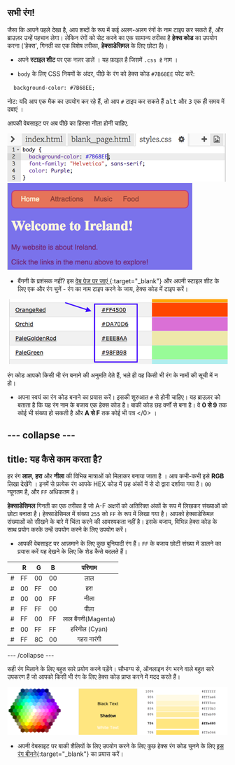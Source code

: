 ## सभी रंग!

जैसा कि आपने पहले देखा है, आप शब्दों के रूप में कई अलग-अलग रंगों के नाम टाइप कर सकते हैं, और ब्राउज़र उन्हें पहचान लेगा। लेकिन रंगों को सेट करने का एक सामान्य तरीका है **हेक्स कोड** का उपयोग करना ('हेक्स', गिनती का एक विशेष तरीका, **हेक्साडेसिमल** के लिए छोटा है)।

+ अपने **स्टाइल शीट** पर एक नज़र डालें । यह फ़ाइल है जिसमें `.css है` नाम ।

+ `body` के लिए CSS नियमों के अंदर, पीछे के रंग को हेक्स कोड `#7B68EE` परेट करें:

```html
  background-color: #7B68EE;
```

नोट: यदि आप एक मैक का उपयोग कर रहे हैं, तो आप `#` टाइप कर सकते हैं <kbd>alt</kbd> और <kbd>3</kbd> एक ही समय में दबाएं ।

आपकी वेबसाइट पर अब पीछे का हिस्सा नीला होनी चाहिए.

![](images/HexColourFirst.png) ![](images/HexColourFirstResult.png)

+ बैंगनी के प्रशंसक नहीं? इस [वेब पेज पर जाएं ](http://dojo.soy/html2-colors){:target="_blank"} और अपनी स्टाइल शीट के लिए एक और रंग चुनें - रंग का नाम टाइप करने के जाय, हेक्स कोड में टाइप करें। 

![](images/ColorNamesHex.png)

रंग कोड आपको किसी भी रंग बनाने की अनुमति देते हैं, भले ही वह किसी भी रंग के नामों की सूची में न हो।

+ अपना स्वयं का रंग कोड बनाने का प्रयास करें। इसकी शुरुआत `#` से होनी चाहिए। यह ब्राउज़र को बताता है कि यह रंग नाम के बजाय एक हेक्स कोड है। बाकी कोड छह वर्णों से बना है। वे **0 से 9** तक कोई भी संख्या हो सकती है और **A से F** तक कोई भी पत्र </0> ।

--- collapse ---
---
title: यह कैसे काम करता है?
---

हर रंग **लाल**, **हरा** और **नीला** की विभिन्न मात्राओं को मिलाकर बनाया जाता है । आप कभी-कभी इसे **RGB** लिखा देखेंगे । इनमें से प्रत्येक रंग आपके HEX कोड में छह अंकों में से दो द्वारा दर्शाया गया है। `00` न्यूनतम है, और `FF` अधिकतम है।

**हेक्साडेसिमल** गिनती का एक तरीका है जो A-F अक्षरों को अतिरिक्त अंकों के रूप में लिखकर संख्याओं को छोटा बनाता है। हेक्साडेसिमल में संख्या `255` को `FF` के रूप में लिखा गया है। आपको हेक्साडेसिमल संख्याओं को सीखने के बारे में चिंता करने की आवश्यकता नहीं है। इसके बजाय, विभिन्न हेक्स कोड के साथ प्रयोग करके उन्हें उपयोग करने के लिए उपयोग करें।

+ आपकी वेबसाइट पर आज़माने के लिए कुछ बुनियादी रंग हैं। `FF` के बजाय छोटी संख्या में डालने का प्रयास करें यह देखने के लिए कि शेड कैसे बदलते हैं।

|      | R  | G  | B  |       परिणाम        |
| ---- | -- | -- | -- |:-------------------:|
| \# | FF | 00 | 00 |         लाल         |
| \# | 00 | FF | 00 |         हरा         |
| \# | 00 | 00 | FF |        नीला         |
| \# | FF | FF | 00 |        पीला         |
| \# | FF | 00 | FF | लाल बैंगनी(Magenta) |
| \# | 00 | FF | FF |    हरिनील (Cyan)    |
| \# | FF | 8C | 00 |     गहरा नारंगी     |

--- /collapse ---

सही रंग मिलाने के लिए बहुत सारे प्रयोग करने पड़ेंगे। सौभाग्य से, ऑनलाइन रंग भरने वाले बहुत सारे उपकरण हैं जो आपको किसी भी रंग के लिए हेक्स कोड प्राप्त करने में मदद करते हैं।

![](images/W3ColorPicker.png)

+ अपनी वेबसाइट पर बाकी शैलियों के लिए उपयोग करने के लिए कुछ हेक्स रंग कोड चुनने के लिए [इस रंग बीनने](http://dojo.soy/html2-color-picker){:target="_blank"} का प्रयास करें।